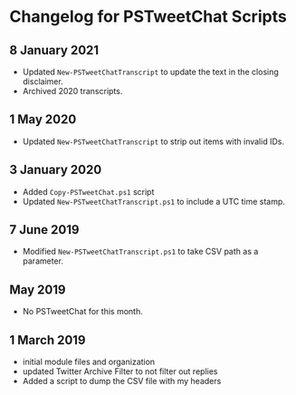 # Changelog for PSTweetChat Scripts

## 8 January 2021

+ Updated `New-PSTweetChatTranscript` to update the text in the closing disclaimer.
+ Archived 2020 transcripts.

## 1 May 2020

+ Updated `New-PSTweetChatTranscript` to strip out items with invalid IDs.

## 3 January 2020

+ Added `Copy-PSTweetChat.ps1` script
+ Updated `New-PSTweetChatTranscript.ps1` to include a UTC time stamp.

## 7 June 2019

+ Modified `New-PSTweetChatTranscript.ps1` to take CSV path as a parameter.

## May 2019

+ No PSTweetChat for this month.

## 1 March 2019

+ initial module files and organization
+ updated Twitter Archive Filter to not filter out replies
+ Added a script to dump the CSV file with my headers
